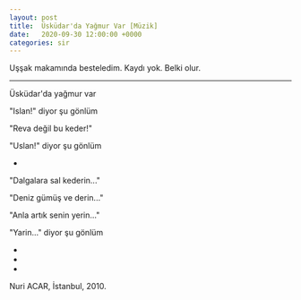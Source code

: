 ```yaml
---
layout: post
title:  Üsküdar'da Yağmur Var [Müzik]
date:   2020-09-30 12:00:00 +0000
categories: sir
---
```


Uşşak makamında besteledim. Kaydı yok. Belki olur.

---

Üsküdar'da yağmur var

"Islan!" diyor şu gönlüm

"Reva değil bu keder!"

"Uslan!" diyor şu gönlüm

+

"Dalgalara sal kederin..."

"Deniz gümüş ve derin..."

"Anla artık senin yerin..."

"Yarin..." diyor şu gönlüm

+
+
+

Nuri ACAR, İstanbul, 2010.
